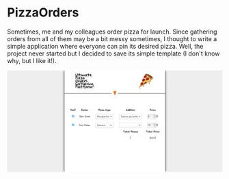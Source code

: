 # PizzaOrders
Sometimes, me and my colleagues order pizza for launch. Since gathering orders from all of them may be a bit messy sometimes, I thought to write a simple application where everyone can pin its desired pizza.
Well, the project never started but I decided to save its simple template (I don't know why, but I like it!).

![Example of PizzaOrders template](example.png)
